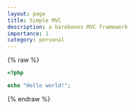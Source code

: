 ```yaml
---
layout: page
title: Simple MVC
description: a barebones MVC framework
importance: 1
category: personal
---
```

{% raw %}

```php
<?php

echo "Hello world!";
```

{% endraw %}
